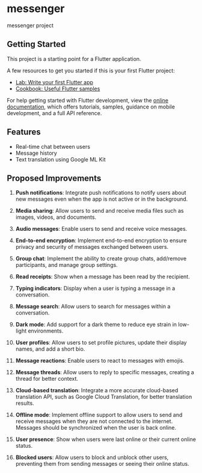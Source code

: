 # messenger

messenger project

## Getting Started

This project is a starting point for a Flutter application.

A few resources to get you started if this is your first Flutter project:

- [Lab: Write your first Flutter app](https://docs.flutter.dev/get-started/codelab)
- [Cookbook: Useful Flutter samples](https://docs.flutter.dev/cookbook)

For help getting started with Flutter development, view the
[online documentation](https://docs.flutter.dev/), which offers tutorials,
samples, guidance on mobile development, and a full API reference.

## Features

- Real-time chat between users
- Message history
- Text translation using Google ML Kit

## Proposed Improvements

1. **Push notifications**: Integrate push notifications to notify users about new messages even when the app is not active or in the background.

2. **Media sharing**: Allow users to send and receive media files such as images, videos, and documents.

3. **Audio messages**: Enable users to send and receive voice messages.

4. **End-to-end encryption**: Implement end-to-end encryption to ensure privacy and security of messages exchanged between users.

5. **Group chat**: Implement the ability to create group chats, add/remove participants, and manage group settings.

6. **Read receipts**: Show when a message has been read by the recipient.

7. **Typing indicators**: Display when a user is typing a message in a conversation.

8. **Message search**: Allow users to search for messages within a conversation.

9. **Dark mode**: Add support for a dark theme to reduce eye strain in low-light environments.

10. **User profiles**: Allow users to set profile pictures, update their display names, and add a short bio.

11. **Message reactions**: Enable users to react to messages with emojis.

12. **Message threads**: Allow users to reply to specific messages, creating a thread for better context.

13. **Cloud-based translation**: Integrate a more accurate cloud-based translation API, such as Google Cloud Translation, for better translation results.

14. **Offline mode**: Implement offline support to allow users to send and receive messages when they are not connected to the internet. Messages should be synchronized when the user is back online.

15. **User presence**: Show when users were last online or their current online status.

16. **Blocked users**: Allow users to block and unblock other users, preventing them from sending messages or seeing their online status.
